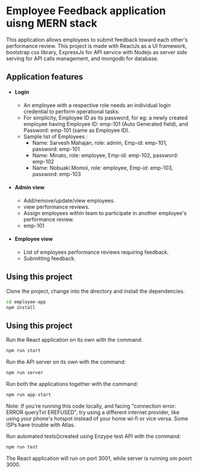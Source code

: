 # Employee Feedback application uisng MERN stack

This application allows employees to submit feedback toward each other's performance review.
This project is made with ReactJs as a UI framework, bootstrap css library, ExpressJs for API service with Nodejs as server side serving for API calls management, and mongodb for database.

## Application features

- #### Login
    - An employee with a respective role needs an individual login credential to perform operational tasks.
    - For simplicity, Employee ID as its password, for eg: a newly created employee having Employee ID: emp-101 (Auto Generated field), and Password:  emp-101 (same as Employee ID).
    - Sample list of Employees :
        - Name: Sarvesh Mahajan, role: admin, Emp-id: emp-101, password: emp-101
        - Name: Minato, role: employee, Emp-id: emp-102, password: emp-102
        - Name: Nobuaki Momoi, role: employee, Emp-id: emp-103, password: emp-103

    
- #### Admin view 
    - Add/remove/update/view employees.
    - view performance reviews.
    - Assign employees within team to participate in another employee's performance review.
    - emp-101
- #### Employee view 
    - List of employees performance reviews requiring feedback.
    - Submitting feedback.
    
## Using this project

Clone the project, change into the directory and install the dependencies.

```bash
cd employee-app
npm install
```
## Using this project

Run the React application on its own with the command:

```bash
npm run start
```

Run the API server on its own with the command:

```bash
npm run server
```

Run both the applications together with the command:

```bash
npm run app-start
```
Note: If you're running this code locally, and facing "connection error: ERROR queryTxt EREFUSED", try using a different internet provider, like using your phone's hotspot instead of your home wi-fi or vice versa. 
Some ISPs have trouble with Atlas.

Run automated tests()created using Enzype test API with the command:

```bash
npm run test
```
The React application will run on port 3001, while server is running om poort 3000.
